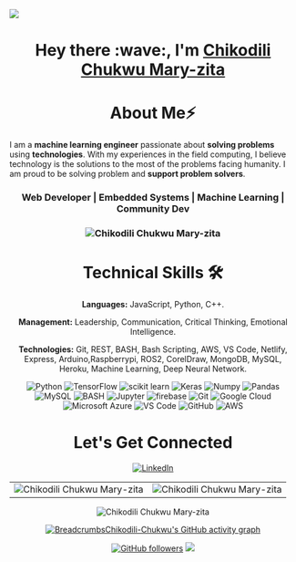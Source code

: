 ![](./prof.gif)

<h1 align="center" >Hey there :wave:, I'm <a href="[https://linkedin.com/in/chikodi-chukwu/](https://linkedin.com/in/chikodi-chukwu/)" target="_blank">Chikodili Chukwu Mary-zita</a></h1>
<!-- <img width="20%" align="right"   src="./passport-crop.png" > -->

<h1 align="center">About Me⚡</h1>

I am a **machine learning engineer** passionate about **solving problems** using **technologies**. With my experiences in the field computing, I believe technology is the solutions to the most of the problems facing humanity. I am proud to be solving problem and **support problem solvers**. 

<h3 align="center"> Web Developer | Embedded Systems | Machine Learning | Community Dev </h3>

<h3><p align="center"> <img src="https://komarev.com/ghpvc/?username=BreadcrumbsChikodili-Chukwu&label=Profile%20views&color=6805D3&style=flat" alt="Chikodili Chukwu Mary-zita" /></p></h3>
   <div align="center">

<h1>Technical Skills 🛠</h1>
   
<b>Languages:</b>	JavaScript, Python, C++.

<b>Management:</b>  Leadership, Communication, Critical Thinking, Emotional Intelligence.

<b>Technologies:</b> Git, REST, BASH, Bash Scripting,  AWS, VS Code, Netlify, Express, Arduino,Raspberrypi, ROS2, CorelDraw, MongoDB, MySQL, Heroku, Machine Learning, Deep Neural Network.


<p align="center"> 
<!--    <img alt="C" src="https://img.shields.io/badge/c-%2300599C.svg?&style=for-the-badge&logo=c&logoColor=white" /> -->
<!--    <img alt="C++" src="https://img.shields.io/badge/c++-%2300599C.svg?&style=for-the-badge&logo=c%2B%2B&ogoColor=white" /> -->
    <img alt="Python" src="https://img.shields.io/badge/python-%2314354C.svg?style=for-the-badge&logo=python&logoColor=white"/>
<!--    <img alt="HTML5" src="https://img.shields.io/badge/html5-%23E34F26.svg?&style=for-the-badge&logo=html5&logoColor=white" /> -->
<!--     <img alt="CSS3" src="https://img.shields.io/badge/css3-%231572B6.svg?&style=for-the-badge&logo=css3&logoColor=white" /> -->
<!--     <img alt="JavaScript" src="https://img.shields.io/badge/javascript-%23323330.svg?&style=for-the-badge&logo=javascript&logoColor=%23F7DF1E" /> -->
<!--      <img alt="ROS2" src="https://img.shields.io/badge/ROS2-000000?style=for-the-badge&logo=ros&logoColor=white" /> -->
<!--      <img alt="Raspberry pi" src="https://img.shields.io/badge/Raspberry_Pi-0078D4?style=for-the-badge&logo=next.js&logoColor=white" /> -->
    <img alt="TensorFlow" src="https://img.shields.io/badge/TensorFlow-FF6F00?style=for-the-badge&logo=TensorFlow&logoColor=white" />
    <img alt="scikit learn" src="https://img.shields.io/badge/scikit_learn-F7931E?style=for-the-badge&logo=scikit-learn&logoColor=white" />  
    <img alt="Keras" src="https://img.shields.io/badge/Keras-D00000?style=for-the-badge&logo=Keras&logoColor=white" />
<!--     <img alt="Numpy" src="https://img.shields.io/ros/v/iron/?style=for-the-badge&logo=numpy&logoColor=white" /> -->
    <img alt="Numpy" src="https://img.shields.io/badge/Numpy?style=for-the-badge&logo=numpy&logoColor=white" />
    <img alt="Pandas" src="https://img.shields.io/badge/Pandas-2C2D72?style=for-the-badge&logo=pandas&logoColor=white" />
    <img alt="MySQL" src="https://img.shields.io/badge/MySQL-00000F?style=for-the-badge&logo=mysql&logoColor=white" />
<!--     <img alt="MongoDB" src="https://img.shields.io/badge/MongoDB-white?style=for-the-badge&logo=mongodb&logoColor=4EA94B" /> -->
<!--     <img alt="npm" src="https://img.shields.io/badge/npm-CB3837?style=for-the-badge&logo=npm&logoColor=white" /> -->
<!--     <img alt="Express.js" src="https://img.shields.io/badge/Express.js-000000?style=for-the-badge&logo=express&logoColor=white" /> -->
    <img alt="BASH" src="https://img.shields.io/badge/Bash-27338e?style=for-the-badge&logo=Bash&logoColor=white" />
    <img alt="Jupyter" src="https://img.shields.io/badge/Jupyter-F37626.svg?&style=for-the-badge&logo=Jupyter&logoColor=white" />
<!--     <img alt="ReactJs" src="https://img.shields.io/badge/React-20232A?style=for-the-badge&logo=react&logoColor=61DAFB" /> -->
<!--     <img alt="Kubernetes" src="https://img.shields.io/badge/kubernetes-326ce5.svg?&style=for-the-badge&logo=kubernetes&logoColor=white" /> -->
    <img alt="firebase" src="https://img.shields.io/badge/firebase-ffca28?style=for-the-badge&logo=firebase&logoColor=black" />
    <img alt="Git" src="https://img.shields.io/badge/Git-F05032?style=for-the-badge&logo=git&logoColor=white" />
    <img alt="Google Cloud" src="https://img.shields.io/badge/Google_Cloud-339933?style=for-the-badge&logo=google-cloud&logoColor=white" />
    <img alt="Microsoft Azure" src="https://img.shields.io/badge/microsoft%20azure-0089D6?style=for-the-badge&logo=microsoft-azure&logoColor=white" />
    <img alt="VS Code" src="https://img.shields.io/badge/Visual_Studio_Code-0078D4?style=for-the-badge&logo=visual%20studio%20code&logoColor=white" />
<!--     <img alt="React Native" src="https://img.shields.io/badge/React_Native-0078D4?style=for-the-badge&logo=React%20Native&logoColor=white" /> -->
     <img alt="GitHub" src="https://img.shields.io/badge/GitHub-%2314354C.svg?style=for-the-badge&logo=GitHub&logoColor=white"/>
      <img alt="AWS" src="https://img.shields.io/badge/aws-F7931E?style=for-the-badge&logo=aws&logoColor=white" />
<!--       <img alt="Java" src="https://img.shields.io/badge/java-%23ED8B00.svg?&style=for-the-badge&logo=java&logoColor=white" />  -->
</p>



 <h1 align="center">Let's Get Connected</h1>

<div align="center">


<a  href="https://linkedin.com/in/chikodi-chukwu/" target="_blank"><img alt="LinkedIn" src="https://img.shields.io/badge/linkedin%20-%230077B5.svg?&style=for-the-badge&logo=linkedin&logoColor=white" /></a>


   
</div>   
   
<table>
  <tr>
   
<td><img src="https://github-readme-stats.vercel.app/api?username=BreadcrumbsChikodili-Chukwu&include_all_commits=true&count_private=true&show_icons=true&line_height=20&title_color=7A7ADB&icon_color=2234AE&text_color=D3D3D3&bg_color=0,000000,130F40" alt="Chikodili Chukwu Mary-zita" />
    <td><img src="https://github-readme-stats.vercel.app/api/top-langs?username=BreadcrumbsChikodili-Chukwu&show_icons=true&locale=en&layout=compact&title_color=7A7ADB&icon_color=2234AE&text_color=D3D3D3&bg_color=0,000000,130F40" alt="Chikodili Chukwu Mary-zita" /></td>
  </tr>
</table>

<div align="center">
<p><img align="center" src="https://github-readme-streak-stats.herokuapp.com/?user=BreadcrumbsChikodili-Chukwu&theme=dark" alt="Chikodili Chukwu Mary-zita" /></p>
  </div>

 [![BreadcrumbsChikodili-Chukwu's GitHub activity graph](https://activity-graph.herokuapp.com/graph?username=BreadcrumbsChikodili-Chukwu&theme=xcode)](https://github.com/BreadcrumbsChikodili-Chukwu)
   
   

[![GitHub followers](https://img.shields.io/github/followers/BreadcrumbsChikodili-Chukwu.svg?style=social&label=Follow)](https://github.com/BreadcrumbsChikodili-Chukwu?tab=followers)
![](./prof.gif)
